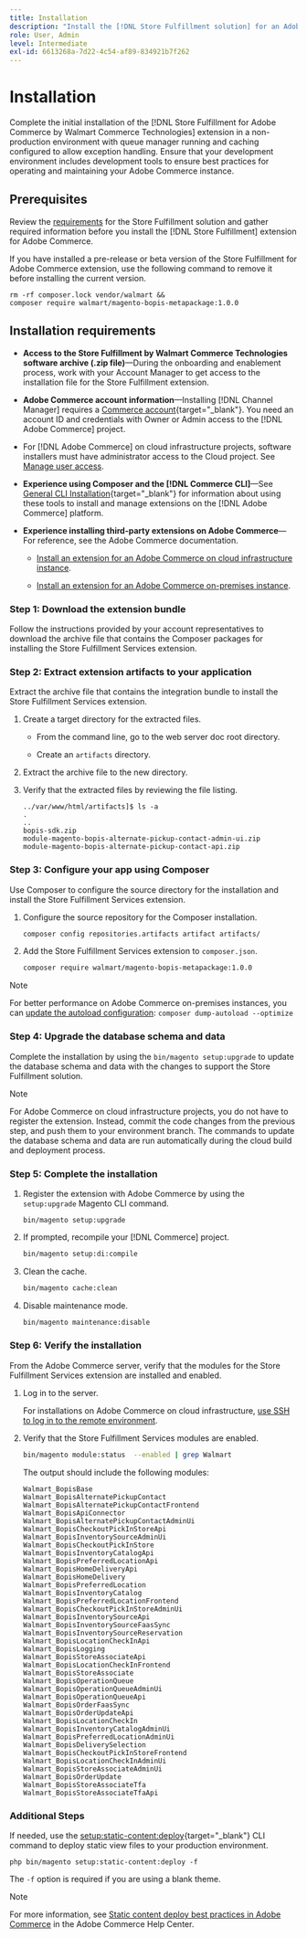 ```yaml
---
title: Installation
description: "Install the [!DNL Store Fulfillment solution] for an Adobe Commerce storefront using Composer for PHP."
role: User, Admin
level: Intermediate
exl-id: 6613268a-7d22-4c54-af89-834921b7f262
---
```


# Installation

Complete the initial installation of the [!DNL Store Fulfillment for Adobe Commerce by Walmart Commerce Technologies] extension in a non-production environment with queue manager running and caching configured to allow exception handling. Ensure that your development environment includes development tools to ensure best practices for operating and maintaining your Adobe Commerce instance. 

## Prerequisites

Review the [requirements](solution-requirements.md) for the Store Fulfillment solution and gather required information before you install the [!DNL Store Fulfillment] extension for Adobe Commerce.

If you have installed a pre-release or beta version of the Store Fulfillment for Adobe Commerce extension, use the following command to remove it before installing the current version.

```terminal
rm -rf composer.lock vendor/walmart &&
composer require walmart/magento-bopis-metapackage:1.0.0
```

## Installation requirements

- **Access to the Store Fulfillment by Walmart Commerce Technologies software archive (.zip file)**—During the onboarding and enablement process, work with your Account Manager to get access to the installation file for the Store Fulfillment extension.

- **Adobe Commerce account information**—Installing [!DNL Channel Manager] requires a [Commerce account](https://docs.magento.com/user-guide/magento/magento-account.html){target="_blank"}. You need an account ID and credentials with Owner or Admin access to the [!DNL Adobe Commerce] project.

- For [!DNL Adobe Commerce] on cloud infrastructure projects, software installers must have administrator access to the Cloud project. See [Manage user access](https://devdocs.magento.com/cloud/project/user-admin.html).

- **Experience using Composer and the [!DNL Commerce CLI]**—See [General CLI Installation](https://devdocs.magento.com/extensions/install/){target="_blank"} for information about using these tools to install and manage extensions on the [!DNL Adobe Commerce] platform.

- **Experience installing third-party extensions on Adobe Commerce**—For reference, see the Adobe Commerce documentation.  
  
  - [Install an extension for an Adobe Commerce on cloud infrastructure instance](https://devdocs.magento.com/cloud/howtos/install-components.html#install-an-extension).
  
  - [Install an extension for an Adobe Commerce on-premises instance](https://devdocs.magento.com/extensions/install/).

### Step 1: Download the extension bundle

Follow the instructions provided by your account representatives to download the archive file that contains the Composer packages for installing the Store Fulfillment Services extension.

### Step 2: Extract extension artifacts to your application

Extract the archive file that contains the integration bundle to install the Store Fulfillment Services extension.

1. Create a target directory for the extracted files.

   - From the command line, go to the web server doc root directory.

   - Create an `artifacts` directory.

1. Extract the archive file to the new directory. 

1. Verify that the extracted files by reviewing the file listing.

   ```
   ../var/www/html/artifacts]$ ls -a
   .
   ..
   bopis-sdk.zip
   module-magento-bopis-alternate-pickup-contact-admin-ui.zip
   module-magento-bopis-alternate-pickup-contact-api.zip
   ```

### Step 3: Configure your app using Composer

Use Composer to configure the source directory for the installation and install the Store Fulfillment Services extension. 

1. Configure the source repository for the Composer installation.

   ```bash
   composer config repositories.artifacts artifact artifacts/
   ```
   
1. Add the Store Fulfillment Services extension to `composer.json`.

   ```bash
   composer require walmart/magento-bopis-metapackage:1.0.0
   ```

>[!NOTE]
>
>For better performance on Adobe Commerce on-premises instances, you can [update the autoload configuration](https://experienceleague.adobe.com/docs/commerce-operations/performance-best-practices/deployment-flow.html#update-the-autoloader): `composer dump-autoload --optimize`

### Step 4: Upgrade the database schema and data

Complete the installation by using the `bin/magento setup:upgrade` to update the database schema and data with the changes to support the Store Fulfillment solution.

>[!NOTE]
>
>For Adobe Commerce on cloud infrastructure projects, you do not have to register the extension. Instead, commit the code changes from the previous step, and push them to your environment branch. The commands to update the database schema and data are run automatically during the cloud build and deployment process.

### Step 5: Complete the installation

1. Register the extension with Adobe Commerce by using the `setup:upgrade` Magento CLI command.

   ```terminal
   bin/magento setup:upgrade
   ```

1. If prompted, recompile your [!DNL Commerce] project.

   ```bash
   bin/magento setup:di:compile
   ```

1. Clean the cache.

   ```bash
   bin/magento cache:clean
   ```

1. Disable maintenance mode.

   ```bash
   bin/magento maintenance:disable
   ```

### Step 6: Verify the installation

From the Adobe Commerce server, verify that the modules for the Store Fulfillment Services extension are installed and enabled.

1. Log in to the server.

   For installations on Adobe Commerce on cloud infrastructure, [use SSH to log in to the remote environment](https://devdocs.magento.com/cloud/env/environments-ssh.html#ssh).

1. Verify that the Store Fulfillment Services modules are enabled.

   ```bash
   bin/magento module:status  --enabled | grep Walmart
   ```

   The output should include the following modules:

   ```
   Walmart_BopisBase
   Walmart_BopisAlternatePickupContact
   Walmart_BopisAlternatePickupContactFrontend
   Walmart_BopisApiConnector
   Walmart_BopisAlternatePickupContactAdminUi
   Walmart_BopisCheckoutPickInStoreApi
   Walmart_BopisInventorySourceAdminUi
   Walmart_BopisCheckoutPickInStore
   Walmart_BopisInventoryCatalogApi
   Walmart_BopisPreferredLocationApi
   Walmart_BopisHomeDeliveryApi
   Walmart_BopisHomeDelivery
   Walmart_BopisPreferredLocation
   Walmart_BopisInventoryCatalog
   Walmart_BopisPreferredLocationFrontend
   Walmart_BopisCheckoutPickInStoreAdminUi
   Walmart_BopisInventorySourceApi
   Walmart_BopisInventorySourceFaasSync
   Walmart_BopisInventorySourceReservation
   Walmart_BopisLocationCheckInApi
   Walmart_BopisLogging
   Walmart_BopisStoreAssociateApi
   Walmart_BopisLocationCheckInFrontend
   Walmart_BopisStoreAssociate
   Walmart_BopisOperationQueue
   Walmart_BopisOperationQueueAdminUi
   Walmart_BopisOperationQueueApi
   Walmart_BopisOrderFaasSync
   Walmart_BopisOrderUpdateApi
   Walmart_BopisLocationCheckIn
   Walmart_BopisInventoryCatalogAdminUi
   Walmart_BopisPreferredLocationAdminUi
   Walmart_BopisDeliverySelection
   Walmart_BopisCheckoutPickInStoreFrontend
   Walmart_BopisLocationCheckInAdminUi
   Walmart_BopisStoreAssociateAdminUi
   Walmart_BopisOrderUpdate
   Walmart_BopisStoreAssociateTfa
   Walmart_BopisStoreAssociateTfaApi
   ```

### Additional Steps

If needed, use the [setup:static-content:deploy](https://devdocs.magento.com/guides/v2.4/reference/cli/magento-commerce.html#setupstatic-contentdeploy){target="_blank"} CLI command to deploy static view files to your production environment.

```terminal
php bin/magento setup:static-content:deploy -f
```

The `-f` option is required if you are using a blank theme.

>[!NOTE]
>
>For more information, see [Static content deploy best practices in Adobe Commerce](https://support.magento.com/hc/en-us/articles/360031624091) in the Adobe Commerce Help Center. 
